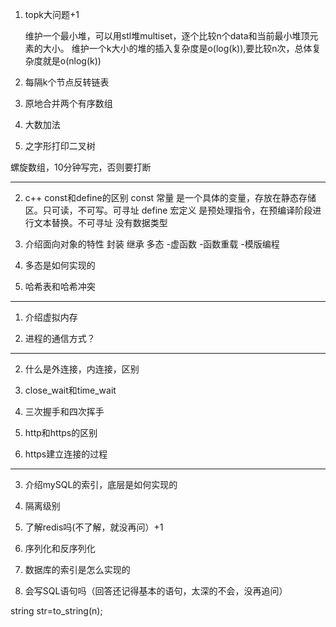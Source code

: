 
1. topk大问题+1

    维护一个最小堆，可以用stl堆multiset，逐个比较n个data和当前最小堆顶元素的大小。
    维护一个k大小的堆的插入复杂度是o(log(k)),要比较n次，总体复杂度就是o(nlog(k))


2. 每隔k个节点反转链表

1. 原地合并两个有序数组

2. 大数加法

1. 之字形打印二叉树


螺旋数组，10分钟写完，否则要打断

------------------
2. c++ const和define的区别
  const  常量   是一个具体的变量，存放在静态存储区。只可读，不可写。可寻址
  define 宏定义 是预处理指令，在预编译阶段进行文本替换。不可寻址 没有数据类型

5. 介绍面向对象的特性
  封装
  继承
  多态
    -虚函数
    -函数重载
    -模版编程

6. 多态是如何实现的

7. 哈希表和哈希冲突
-------------------------
1. 介绍虚拟内存

8. 进程的通信方式？
-------------------------
2. 什么是外连接，内连接，区别


9. close_wait和time_wait

10. 三次握手和四次挥手
3. http和https的区别

4. https建立连接的过程

-----------------------
3. 介绍mySQL的索引，底层是如何实现的
4. 隔离级别
5. 了解redis吗(不了解，就没再问）+1

  5. 序列化和反序列化
  6. 数据库的索引是怎么实现的

  7. 会写SQL语句吗（回答还记得基本的语句，太深的不会，没再追问）



  string str=to_string(n);
